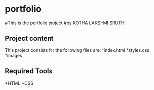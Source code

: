 # portfolio
#This is the portfolio project
#by KOTHA LAKSHMI SRUTHI

## Project content

This project consists for the following files are:
*index.html
*styles.css
*images

## Required Tools
*HTML
*CSS
